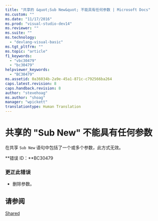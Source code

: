 ```yaml
---
title: "共享的 &quot;Sub New&quot; 不能具有任何参数 | Microsoft Docs"
ms.custom: ""
ms.date: "11/17/2016"
ms.prod: "visual-studio-dev14"
ms.reviewer: ""
ms.suite: ""
ms.technology: 
  - "devlang-visual-basic"
ms.tgt_pltfrm: ""
ms.topic: "article"
f1_keywords: 
  - "vbc30479"
  - "bc30479"
helpviewer_keywords: 
  - "BC30479"
ms.assetid: 0a36034b-2a9e-45a1-871c-c792566ba264
caps.latest.revision: 8
caps.handback.revision: 8
author: "stevehoag"
ms.author: "shoag"
manager: "wpickett"
translationtype: Human Translation
---
```

# 共享的 &quot;Sub New&quot; 不能具有任何参数
在共享 `Sub New` 语句中包括了一个或多个参数，此方式无效。  
  
 **错误 ID：**BC30479  
  
### 更正此错误  
  
-   删除参数。  
  
## 请参阅  
 [Shared](../../visual-basic/language-reference/modifiers/shared.md)